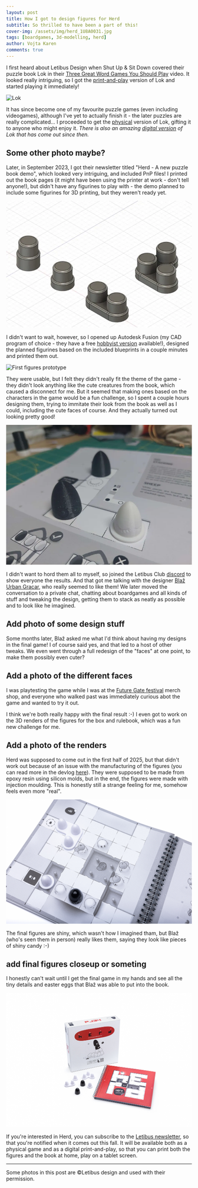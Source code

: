 ```yaml
---
layout: post
title: How I got to design figures for Herd
subtitle: So thrilled to have been a part of this!
cover-img: /assets/img/herd_1U8A0031.jpg
tags: [boardgames, 3d-modelling, herd]
author: Vojta Karen
comments: true
---
```


I first heard about Letibus Design when Shut Up & Sit Down covered their puzzle book Lok in their [Three Great Word Games You Should Play](https://www.youtube.com/watch?v=qMyChb91azI) video. It looked really intriguing, so I got the [print-and-play](https://letibus.itch.io/lok) version of Lok and started playing it immediately!

![Lok](/assets/img/lok-cover)

It has since become one of my favourite puzzle games (even including videogames), although I've yet to actually finish it - the later puzzles are really complicated... I proceeded to get the [physical](https://letibus.bigcartel.com/product/lok) version of Lok, gifting it to anyone who might enjoy it. *There is also an amazing [digital version](https://lok-digital.com/) of Lok that has come out since then.*

## Some other photo maybe?

Later, in September 2023, I got their newsletter titled "Herd - A new puzzle book demo", which looked very intriguing, and included PnP files! I printed out the book pages (it might have been using the printer at work - don't tell anyone!), but didn't have any figurines to play with - the demo planned to include some figurines for 3D printing, but they weren't ready yet.

![Figures included in the demo](/assets/img/herd-original-figures.png)

I didn't want to wait, however, so I opened up Autodesk Fusion (my CAD program of choice - they have a free [hobbyist version](https://www.autodesk.com/products/fusion-360/personal) available!), designed the planned figurines based on the included blueprints in a couple minutes and printed them out.

![First figures prototype](/assets/img/herd-first-prototype)

They were usable, but I felt they didn't really fit the theme of the game - they didn't look anything like the cute creatures from the book, which caused a disconnect for me. But it seemed that making ones based on the characters in the game would be a fun challenge, so I spent a couple hours designing them, trying to immitate their look from the book as well as I could, including the cute faces of course. And they actually turned out looking pretty good!

![First prototype of Herd figures](/assets/img/herd_20231003_143502.png)

I didn't want to hord them all to myself, so joined the Letibus Club [discord](https://discord.gg/vqNdS3zG7k) to show everyone the results. And that got me talking with the designer [Blaž Urban Gracar](https://www.blazgracar.com/), who really seemed to like them! We later moved the conversation to a private chat, chatting about boardgames and all kinds of stuff and tweaking the design, getting them to stack as neatly as possible and to look like he imagined.

## Add photo of some design stuff

Some months later, Blaž asked me what I'd think about having my designs in the final game! I of course said yes, and that led to a host of other tweaks. We even went through a full redesign of the "faces" at one point, to make them possibly even cuter?

## Add a photo of the different faces

I was playtesting the game while I was at the [Future Gate festival](/projects/future-gate) merch shop, and everyone who walked past was immediately curious abot the game and wanted to try it out.

I think we're both really happy with the final result :-) I even got to work on the 3D renders of the figures for the box and rulebook, which was a fun new challenge for me.

## Add a photo of the renders

Herd was supposed to come out in the first half of 2025, but that didn't work out because of an issue with the manufacturing of the figures (you can read more in the devlog [here](https://letibus.itch.io/herd/devlog/939684/herds-release-postponement)). They were supposed to be made from epoxy resin using silicon molds, but in the end, the figures were made with injection moulding. This is honestly still a strange feeling for me, somehow feels even more "real".

![Final figures](/assets/img/herd_1U8A0031.jpg)

The final figures are shiny, which wasn't how I imagined tham, but Blaž (who's seen them in person) really likes them, saying they look like pieces of shiny candy :-)

## add final figures closeup or someting

I honestly can't wait until I get the final game in my hands and see all the tiny details and easter eggs that Blaž was able to put into the book.

![Final box with figures](/assets/img/herd_1U8A9903.jpg)

If you're interested in Herd, you can subscribe to the [Letibus newsletter](https://www.blazgracar.com/herd), so that you're notified when it comes out this fall. It will be available both as a physical game and as a digital print-and-play, so that you can print both the figures and the book at home, play on a tablet screen.

---

Some photos in this post are ©Letibus design and used with their permission.